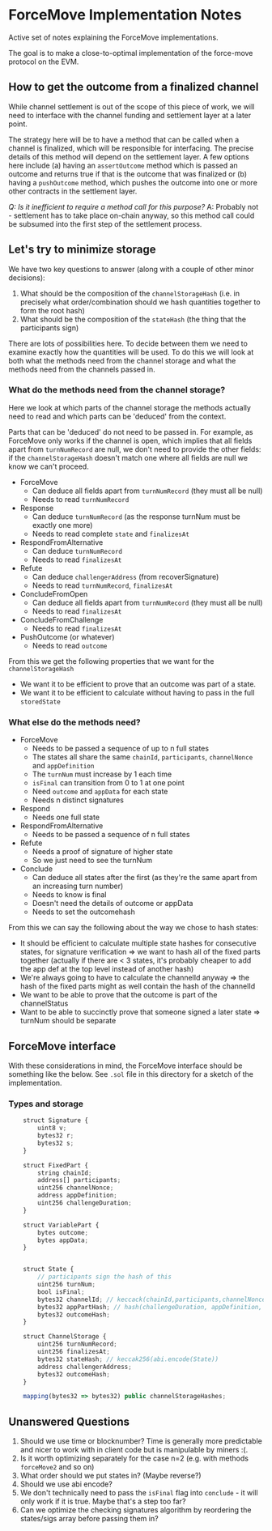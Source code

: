 # ForceMove Implementation Notes

Active set of notes explaining the ForceMove implementations.

The goal is to make a close-to-optimal implementation of the force-move protocol on the EVM.

## How to get the outcome from a finalized channel

While channel settlement is out of the scope of this piece of work, we will need to interface with the channel funding and settlement layer at a later point.

The strategy here will be to have a method that can be called when a channel is finalized, which will be responsible for interfacing. The precise details of this method will depend on the settlement layer. A few options here include (a) having an `assertOutcome` method which is passed an outcome and returns true if that is the outcome that was finalized or (b) having a `pushOutcome` method, which pushes the outcome into one or more other contracts in the settlement layer.

_Q: Is it inefficient to require a method call for this purpose?_ A: Probably not - settlement has to take place on-chain anyway, so this method call could be subsumed into the first step of the settlement process.

## Let's try to minimize storage

We have two key questions to answer (along with a couple of other minor decisions):

1. What should be the composition of the `channelStorageHash` (i.e. in precisely what order/combination should we hash quantities together to form the root hash)
2. What should be the composition of the `stateHash` (the thing that the participants sign)

There are lots of possibilities here. To decide between them we need to examine exactly how the quantities will be used.
To do this we will look at both what the methods need from the channel storage and what the methods need from the channels passed in.

### What do the methods need from the channel storage?

Here we look at which parts of the channel storage the methods actually need to read and which parts can be 'deduced' from the context.

Parts that can be 'deduced' do not need to be passed in.
For example, as ForceMove only works if the channel is open, which implies that all fields apart from `turnNumRecord` are null, we don't need to provide the other fields: if the `channelStorageHash` doesn't match one where all fields are null we know we can't proceed.

- ForceMove
  - Can deduce all fields apart from `turnNumRecord` (they must all be null)
  - Needs to read `turnNumRecord`
- Response
  - Can deduce `turnNumRecord` (as the response turnNum must be exactly one more)
  - Needs to read complete `state` and `finalizesAt`
- RespondFromAlternative
  - Can deduce `turnNumRecord`
  - Needs to read `finalizesAt`
- Refute
  - Can deduce `challengerAddress` (from recoverSignature)
  - Needs to read `turnNumRecord`, `finalizesAt`
- ConcludeFromOpen
  - Can deduce all fields apart from `turnNumRecord` (they must all be null)
  - Needs to read `finalizesAt`
- ConcludeFromChallenge
  - Needs to read `finalizesAt`
- PushOutcome (or whatever)
  - Needs to read `outcome`

From this we get the following properties that we want for the `channelStorageHash`

- We want it to be efficient to prove that an outcome was part of a state.
- We want it to be efficient to calculate without having to pass in the full `storedState`

### What else do the methods need?

- ForceMove
  - Needs to be passed a sequence of up to n full states
  - The states all share the same `chainId`, `participants`, `channelNonce` and `appDefinition`
  - The `turnNum` must increase by 1 each time
  - `isFinal` can transition from 0 to 1 at one point
  - Need `outcome` and `appData` for each state
  - Needs n distinct signatures
- Respond
  - Needs one full state
- RespondFromAlternative
  - Needs to be passed a sequence of n full states
- Refute
  - Needs a proof of signature of higher state
  - So we just need to see the turnNum
- Conclude
  - Can deduce all states after the first (as they're the same apart from an increasing turn number)
  - Needs to know is final
  - Doesn't need the details of outcome or appData
  - Needs to set the outcomehash

From this we can say the following about the way we chose to hash states:

- It should be efficient to calculate multiple state hashes for consecutive states, for signature verification => we want to hash all of the fixed parts together (actually if there are < 3 states, it's probably cheaper to add the app def at the top level instead of another hash)
- We're always going to have to calculate the channelId anyway => the hash of the fixed parts might as well contain the hash of the channelId
- We want to be able to prove that the outcome is part of the channelStatus
- Want to be able to succinctly prove that someone signed a later state => turnNum should be separate

## ForceMove interface

With these considerations in mind, the ForceMove interface should be something like the below. See `.sol` file in this directory for a sketch of the implementation.

### Types and storage

```javascript
    struct Signature {
        uint8 v;
        bytes32 r;
        bytes32 s;
    }

    struct FixedPart {
        string chainId;
        address[] participants;
        uint256 channelNonce;
        address appDefinition;
        uint256 challengeDuration;
    }

    struct VariablePart {
        bytes outcome;
        bytes appData;
    }


    struct State {
        // participants sign the hash of this
        uint256 turnNum;
        bool isFinal;
        bytes32 channelId; // keccack(chainId,participants,channelNonce)
        bytes32 appPartHash; // hash(challengeDuration, appDefinition, appData)
        bytes32 outcomeHash;
    }

    struct ChannelStorage {
        uint256 turnNumRecord;
        uint256 finalizesAt;
        bytes32 stateHash; // keccak256(abi.encode(State))
        address challengerAddress;
        bytes32 outcomeHash;
    }

    mapping(bytes32 => bytes32) public channelStorageHashes;

```

## Unanswered Questions

1. Should we use time or blocknumber? Time is generally more predictable and nicer to work with in client code but is manipulable by miners :(.
2. Is it worth optimizing separately for the case n=2 (e.g. with methods `forceMove2` and so on)
3. What order should we put states in? (Maybe reverse?)
4. Should we use abi encode?
5. We don't technically need to pass the `isFinal` flag into `conclude` - it will only work if it is true. Maybe that's a step too far?
6. Can we optimize the checking signatures algorithm by reordering the states/sigs array before passing them in?
